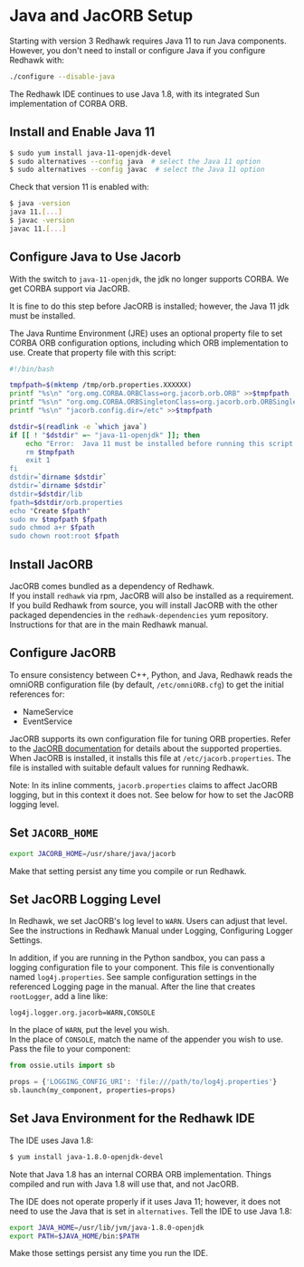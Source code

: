 # Java and JacORB Setup

Starting with version 3 Redhawk requires Java 11 to run Java components.  However, you don't need to install or configure Java if you configure Redhawk with:
```sh
./configure --disable-java
```

The Redhawk IDE continues to use Java 1.8, with its integrated Sun implementation of CORBA ORB.

## Install and Enable Java 11
```sh
$ sudo yum install java-11-openjdk-devel
$ sudo alternatives --config java  # select the Java 11 option
$ sudo alternatives --config javac  # select the Java 11 option
```

Check that version 11 is enabled with:
```sh
$ java -version
java 11.[...]
$ javac -version
javac 11.[...]
```

## Configure Java to Use Jacorb
With the switch to `java-11-openjdk`, the jdk no longer supports CORBA.  We get CORBA support via JacORB.

It is fine to do this step before JacORB is installed; however, the Java 11 jdk must be installed.

The Java Runtime Environment (JRE) uses an optional property file to set CORBA ORB configuration options, including which ORB implementation to use.  Create that property file with this script:
```sh
#!/bin/bash

tmpfpath=$(mktemp /tmp/orb.properties.XXXXXX)
printf "%s\n" "org.omg.CORBA.ORBClass=org.jacorb.orb.ORB" >>$tmpfpath
printf "%s\n" "org.omg.CORBA.ORBSingletonClass=org.jacorb.orb.ORBSingleton" >>$tmpfpath
printf "%s\n" "jacorb.config.dir=/etc" >>$tmpfpath

dstdir=$(readlink -e `which java`)
if [[ ! "$dstdir" =~ "java-11-openjdk" ]]; then
    echo "Error:  Java 11 must be installed before running this script.  quitting.
    rm $tmpfpath
    exit 1
fi
dstdir=`dirname $dstdir`
dstdir=`dirname $dstdir`
dstdir=$dstdir/lib
fpath=$dstdir/orb.properties
echo "Create $fpath"
sudo mv $tmpfpath $fpath
sudo chmod a+r $fpath
sudo chown root:root $fpath
```

## Install JacORB
JacORB comes bundled as a dependency of Redhawk.  
If you install `redhawk` via rpm, JacORB will also be installed as a requirement.  
If you build Redhawk from source, you will install JacORB with the other packaged dependencies in the `redhawk-dependencies` yum repository.  Instructions for that are in the main Redhawk manual.

## Configure JacORB
To ensure consistency between C++, Python, and Java, Redhawk reads the omniORB configuration file (by default, `/etc/omniORB.cfg`) to get the initial references for:

* NameService
* EventService

JacORB supports its own configuration file for tuning ORB properties.
Refer to the [JacORB documentation](https://www.jacorb.org/documentation.html) for details about the supported properties.
When JacORB is installed, it installs this file at `/etc/jacorb.properties`.
The file is installed with suitable default values for running Redhawk.

Note:  In its inline comments, `jacorb.properties` claims to affect JacORB logging, but in this context it does not.
See below for how to set the JacORB logging level.

## Set `JACORB_HOME`
```sh
export JACORB_HOME=/usr/share/java/jacorb
```
Make that setting persist any time you compile or run Redhawk.

## Set JacORB Logging Level
In Redhawk, we set JacORB's log level to `WARN`.
Users can adjust that level.
See the instructions in Redhawk Manual under Logging, Configuring Logger Settings.

In addition, if you are running in the Python sandbox, you can pass a logging configuration file to your component.  This file is conventionally named `log4j.properties`.  See sample configuration settings in the referenced Logging page in the manual.  After the line that creates `rootLogger`, add a line like:
```properties
log4j.logger.org.jacorb=WARN,CONSOLE
```
In the place of `WARN`, put the level you wish.  
In the place of `CONSOLE`, match the name of the appender you wish to use.  
Pass the file to your component:
```py
from ossie.utils import sb

props = {'LOGGING_CONFIG_URI': 'file:///path/to/log4j.properties'}
sb.launch(my_component, properties=props)
```

## Set Java Environment for the Redhawk IDE
The IDE uses Java 1.8:
```sh
$ yum install java-1.8.0-openjdk-devel
```
Note that Java 1.8 has an internal CORBA ORB implementation.  Things compiled and run with Java 1.8 will use that, and not JacORB.

The IDE does not operate properly if it uses Java 11; however, it does not need to use the Java that is set in `alternatives`.  Tell the IDE to use Java 1.8:
```sh
export JAVA_HOME=/usr/lib/jvm/java-1.8.0-openjdk
export PATH=$JAVA_HOME/bin:$PATH
```
Make those settings persist any time you run the IDE.
